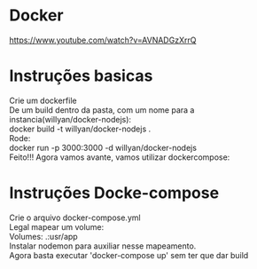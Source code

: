 # Docker

https://www.youtube.com/watch?v=AVNADGzXrrQ

# Instruções basicas

Crie um dockerfile
<br/>
De um build dentro da pasta, com um nome para a instancia(willyan/docker-nodejs):
<br/>
docker build -t willyan/docker-nodejs .
<br/>
Rode:
<br/>
docker run -p 3000:3000 -d willyan/docker-nodejs
<br/>
Feito!!! Agora vamos avante, vamos utilizar dockercompose:
<br/>

# Instruções Docke-compose

Crie o arquivo docker-compose.yml
<br/>
Legal mapear um volume:
<br/>
Volumes: .:usr/app
<br/>
Instalar nodemon para auxiliar nesse mapeamento.
<br/>
Agora basta executar 'docker-compose up' sem ter que dar build
